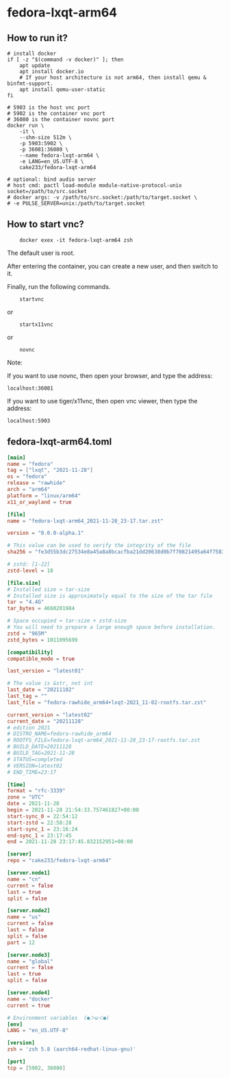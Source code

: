# fedora-lxqt-arm64

## How to run it?

```shell
# install docker
if [ -z "$(command -v docker)" ]; then
    apt update
    apt install docker.io
    # If your host architecture is not arm64, then install qemu & binfmt-support.
    apt install qemu-user-static
fi

# 5903 is the host vnc port
# 5902 is the container vnc port
# 36080 is the container novnc port
docker run \
    -it \
    --shm-size 512m \
    -p 5903:5902 \
    -p 36081:36080 \
    --name fedora-lxqt-arm64 \
    -e LANG=en_US.UTF-8 \
    cake233/fedora-lxqt-arm64

# optional: bind audio server
# host cmd: pactl load-module module-native-protocol-unix socket=/path/to/src.socket
# docker args: -v /path/to/src.socket:/path/to/target.socket \
# -e PULSE_SERVER=unix:/path/to/target.socket

```

## How to start vnc?

```shell
    docker exex -it fedora-lxqt-arm64 zsh
```

The default user is root.

After entering the container, you can create a new user, and then switch to it.

Finally, run the following commands.

```shell
    startvnc
```

or

```shell
    startx11vnc
```

or

```shell
    novnc
```

Note:

If you want to use novnc, then open your browser, and type the address:

```
localhost:36081
```

If you want to use tiger/x11vnc, then open vnc viewer, then type the address:

```
localhost:5903
```

## fedora-lxqt-arm64.toml

```toml
[main]
name = "fedora"
tag = ["lxqt", "2021-11-28"]
os = "fedora"
release = "rawhide"
arch = "arm64"
platform = "linux/arm64"
x11_or_wayland = true

[file]
name = "fedora-lxqt-arm64_2021-11-28_23-17.tar.zst"

version = "0.0.0-alpha.1"

# This value can be used to verify the integrity of the file
sha256 = "fe3d55b3dc27534e8a45a8a8bcacfba21dd20638d0b7f70821495a64f75834da"

# zstd: [1-22]
zstd-level = 18

[file.size]
# Installed size ≈ tar-size
# Installed size is approximately equal to the size of the tar file
tar = "4.4G"
tar_bytes = 4660201984

# Space occupied ≈ tar-size + zstd-size
# You will need to prepare a large enough space before installation.
zstd = "965M"
zstd_bytes = 1011095699

[compatibility]
compatible_mode = true

last_version = "latest01"

# The value is &str, not int
last_date = "20211102"
last_tag = ""
last_file = "fedora-rawhide_arm64+lxqt-2021_11-02-rootfs.tar.zst"

current_version = "latest02"
current_date = "20211128"
# edition 2021
# DISTRO_NAME=fedora-rawhide_arm64
# ROOTFS_FILE=fedora-lxqt-arm64_2021-11-28_23-17-rootfs.tar.zst
# BUILD_DATE=20211128
# BUILD_TAG=2021-11-28
# STATUS=completed
# VERSION=latest02
# END_TIME=23:17

[time]
format = "rfc-3339"
zone = "UTC"
date = 2021-11-28
begin = 2021-11-28 21:54:33.757461827+00:00
start-sync_0 = 22:54:12
start-zstd = 22:58:28
start-sync_1 = 23:16:24
end-sync_1 = 23:17:45
end = 2021-11-28 23:17:45.832152951+00:00

[server]
repo = "cake233/fedora-lxqt-arm64"

[server.node1]
name = "cn"
current = false
last = true
split = false

[server.node2]
name = "us"
current = false
last = false
split = false
part = 12

[server.node3]
name = "global"
current = false
last = true
split = false

[server.node4]
name = "docker"
current = true

# Environment variables  (●＞ω＜●)
[env]
LANG = "en_US.UTF-8"

[version]
zsh = 'zsh 5.8 (aarch64-redhat-linux-gnu)'

[port]
tcp = [5902, 36080]
```
